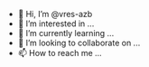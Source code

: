 - 👋 Hi, I’m @vres-azb
- 👀 I’m interested in ...
- 🌱 I’m currently learning ...
- 💞️ I’m looking to collaborate on ...
- 📫 How to reach me ...

<!---
vres-azb/vres-azb is a ✨ special ✨ repository because its `README.md` (this file) appears on your GitHub profile.
You can click the Preview link to take a look at your changes.
--->
